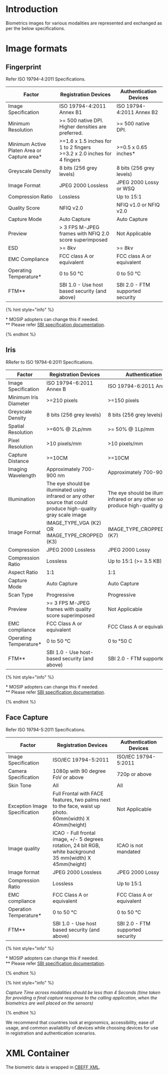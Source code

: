 # Introduction
Biometrics images for various modalities are represented and exchanged as per the below specifications.

# Image formats

## Fingerprint
Refer ISO 19794-4:2011 Specifications.

Factor | Registration Devices | Authentication Devices
-------|----------------------|-----------------------
Image Specification | ISO 19794-4:2011 Annex B1 | ISO 19794-4:2011 Annex B2
Minimum Resolution | >= 500 native DPI. Higher densities are preferred. | >= 500 native DPI.
Minimum Active Platen Area or Capture area\* | >=1.6 x 1.5 inches for 1 to 2 fingers<br>>=3.2 x 2.0 inches for 4 fingers | >=0.5 x 0.65 inches\*
Greyscale Density | 8 bits (256 grey levels) | 8 bits (256 grey levels) 
Image Format | JPEG 2000 Lossless | JPEG 2000 Lossy or WSQ
Compression Ratio | Lossless | Up to 15:1
Quality Score | NFIQ v2.0 | NFIQ v1.0 or NFIQ v2.0
Capture Mode | Auto Capture | Auto Capture
Preview | > 3 FPS M-JPEG frames with NFIQ 2.0 score superimposed | Not Applicable 
ESD | >= 8kv | >= 8kv
EMC Compliance | FCC class A or equivalent | FCC class A or equivalent
Operating Temperature\* |     0 to 50 &deg;C | 0 to 50 &deg;C
FTM\*\* | SBI 1.0 - Use host based security (and above) | SBI 2.0 - FTM supported security

{% hint style="info" %}

\* MOSIP adopters can change this if needed.<br>\*\* Please refer [SBI specification documentation](Secure-Biometric-Interface-Specification.md).

{% endhint %}

## Iris
RRefer to ISO 19794-6:2011 Specifications.

Factor | Registration Devices | Authentication Devices
-------|----------------------|-----------------------
Image Specification | ISO 19794-6:2011 Annex B | ISO 19794-6:2011 Annex B	
Minimum Iris Diameter | >=210 pixels | >=150 pixels
Greyscale Density | 8 bits (256 grey levels) | 8 bits (256 grey levels)	
Spatial Resolution | >=60% @ 2Lp/mm | >= 50% @ 1Lp/mm	
Pixel Resolution | >10 pixels/mm | >10 pixels/mm	
Capture Distance | >=10CM | >=10CM	
Imaging Wavelength | Approximately 700-900 nm | Approximately 700-900 nm	
Illumination | The eye should be illuminated using infrared or any other source that could produce high-quality gray scale image | The eye should be illuminated using infrared or any other source that could produce high-quality gray scale image
Image Format | IMAGE_TYPE_VGA (K2) OR IMAGE_TYPE_CROPPED (K3) | IMAGE_TYPE_CROPPED_AND_MASKED (K7)
Compression | JPEG 2000 Lossless | JPEG 2000 Lossy
Compression Ratio | Lossless | Up to 15:1 (>= 3.5 KB)
Aspect Ratio | 1:1 | 1:1
Capture Mode | Auto Capture | Auto Capture
Scan Type | Progressive | Progressive
Preview	| >= 3 FPS M-JPEG frames with quality score superimposed | Not Applicable
EMC compliance | FCC Class A or equivalent | FCC Class A or equivalent
Operating Temperature\* | 0 to 50 &deg;C | 0 to &deg;50 C
FTM\*\* | SBI 1.0  - Use host-based security (and above) | SBI 2.0 - FTM supported security	

{% hint style="info" %}

\* MOSIP adopters can change this if needed.<br>\*\* Please refer [SBI specification documentation](Secure-Biometric-Interface-Specification.md).

{% endhint %}

## Face Capture
Refer ISO 19794-5:2011 Specifications.

Factor | Registration Devices | Authentication Devices
-------|----------------------|-----------------------
Image Specification	| ISO/IEC 19794-5:2011 | ISO/IEC 19794-5:2011
Camera Specification | 1080p with 90 degree FoV or above | 720p or above
Skin Tone | All | All	
Exception Image Specification | Full Frontal with FACE features, two palms next to the face, waist up photo.<br>60mm(width) X 40mm(height) | Not Applicable	
Image quality | ICAO - Full frontal image, +/- 5 degrees rotation, 24 bit RGB, white background<br>35 mm(width) X 45mm(height) | ICAO is not mandated	
Image format | JPEG 2000 Lossless | JPEG 2000 Lossy	
Compression Ratio | Lossless | Up to 15:1
EMC compliance | FCC Class A or equivalent | FCC Class A or equivalent	
Operation Temperature\*	| 0 to 50 &deg;C | 0 to 50 &deg;C
FTM\*\*	| SBI 1.0 - Use host based security (and above) | SBI 2.0 - FTM supported security

{% hint style="info" %}

\* MOSIP adopters can change this if needed.<br>\*\* Please refer [SBI specification documentation](../interfaces/Secure-Biometric-Interface.md).

{% endhint %}

{% hint style="info" %}

*Capture Time across modalities should be less than 4 Seconds (time taken for providing a final capture response to the calling application, when the biometrics are well placed on the sensors)*

{% endhint %}

We recommend that countries look at ergonomics, accessibility, ease of usage, and common availability of devices while choosing devices for use in registration and authentication scenarios.


# XML Container

The biometric data is wrapped in [CBEFF XML](CBEFF-XML.md).
